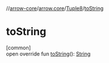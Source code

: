 //[arrow-core](../../../index.md)/[arrow.core](../index.md)/[Tuple8](index.md)/[toString](to-string.md)

# toString

[common]\
open override fun [toString](to-string.md)(): [String](https://kotlinlang.org/api/latest/jvm/stdlib/kotlin/-string/index.html)
